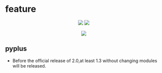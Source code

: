 # feature

<div align="center" style="line-height: 1;">
  <a href="./feature.md"><img
    src="https://img.shields.io/badge/language-English-536af5?color=0326f3&logoColor=white"/></a>
  <a href="./feature-CN.md"><img
    src="https://img.shields.io/badge/简体中文-536af5?color=ff0000&logoColor=white"/></a>
</div>
<br />
<div align="center" style="line-height: 1;">
  <a href="./README.md"><img
    src="https://img.shields.io/badge/Open-readme-536af5?color=3004a0&logoColor=white"/></a>
</div>

## pyplus

* Before the official release of 2.0,at least 1.3 without changing modules will be released.